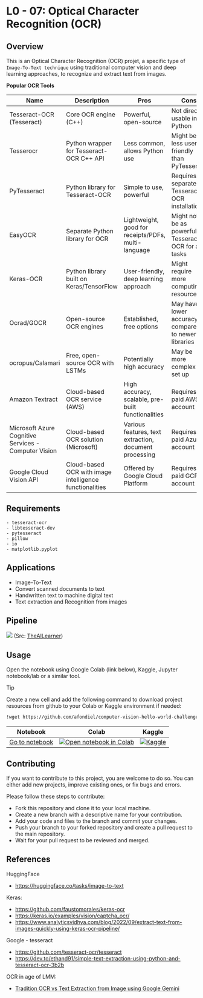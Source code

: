 # L0 - 07: Optical Character Recognition (OCR)

## Overview

This is an Optical Character Recognition (OCR) projet, a specific type of `Image-To-Text technique` using traditional computer vision and deep learning approaches, to recognize and extract text from images.

**Popular OCR Tools**

| Name | Description | Pros | Cons |
|---|---|---|---|
| Tesseract-OCR (Tesseract) | Core OCR engine (C++) | Powerful, open-source | Not directly usable in Python |
| Tesserocr | Python wrapper for Tesseract-OCR C++ API | Less common, allows Python use | Might be less user-friendly than PyTesseract |
| PyTesseract | Python library for Tesseract-OCR | Simple to use, powerful | Requires separate Tesseract-OCR installation |
| EasyOCR | Separate Python library for OCR | Lightweight, good for receipts/PDFs, multi-language | Might not be as powerful as Tesseract-OCR for all tasks |
| Keras-OCR | Python library built on Keras/TensorFlow | User-friendly, deep learning approach | Might require more computing resources |
| Ocrad/GOCR | Open-source OCR engines | Established, free options | May have lower accuracy compared to newer libraries |
| ocropus/Calamari | Free, open-source OCR with LSTMs | Potentially high accuracy | May be more complex to set up |
| Amazon Textract | Cloud-based OCR service (AWS) | High accuracy, scalable, pre-built functionalities | Requires paid AWS account |
| Microsoft Azure Cognitive Services - Computer Vision | Cloud-based OCR solution (Microsoft) | Various features, text extraction, document processing | Requires paid Azure account |
| Google Cloud Vision API | Cloud-based OCR with image intelligence functionalities | Offered by Google Cloud Platform | Requires paid GCP account |

## Requirements

```
- tesseract-ocr
- libtesseract-dev
- pytesseract
- pillow
- io
- matplotlib.pyplot
```

## Applications

- Image-To-Text
- Convert scanned documents to text
- Handwritten text to machine digital text
- Text extraction and Recognition from images


## Pipeline

![](https://i0.wp.com/theailearner.com/wp-content/uploads/2020/12/OCR_pipeline.png?resize=768%2C265&ssl=1)
(Src: [TheAILearner](https://theailearner.com/2019/05/28/optical-character-recognition-pipeline/))

## Usage

Open the notebook using Google Colab (link below), Kaggle, Jupyter notebook/lab or a similar tool.

>[!TIP]
> Create a new cell and add the following command to download project resources from github to your Colab or Kaggle environment if needed:

```sh
!wget https://github.com/afondiel/computer-vision-hello-world-challenges/tree/main/06_Zero_Feature_Extraction_Alignment/image_missing_files.png
```

|Notebook|Colab|Kaggle|
|--|--|--|
|[Go to notebook](./L0_07_Optical_Character_Recognition_OCR/Zero_Optical_Character_Recognition_OCR.ipynb)| [![Open notebook in Colab](https://colab.research.google.com/assets/colab-badge.svg)](https://colab.research.google.com/github/afondiel/computer-vision-challenge/blob/main/L0_07_Optical_Character_Recognition_OCR/notebooks/OCR_Pytesseract.ipynb)|[![Kaggle](https://kaggle.com/static/images/open-in-kaggle.svg)](#)|

## Contributing

If you want to contribute to this project, you are welcome to do so. You can either add new projects, improve existing ones, or fix bugs and errors. 

Please follow these steps to contribute:

- Fork this repository and clone it to your local machine.
- Create a new branch with a descriptive name for your contribution.
- Add your code and files to the branch and commit your changes.
- Push your branch to your forked repository and create a pull request to the main repository.
- Wait for your pull request to be reviewed and merged.

## References

HuggingFace

- https://huggingface.co/tasks/image-to-text

Keras: 

- https://github.com/faustomorales/keras-ocr
- https://keras.io/examples/vision/captcha_ocr/
- https://www.analyticsvidhya.com/blog/2022/09/extract-text-from-images-quickly-using-keras-ocr-pipeline/

Google - tesseract
- https://github.com/tesseract-ocr/tesseract
- https://dev.to/ethand91/simple-text-extraction-using-python-and-tesseract-ocr-3b2b

OCR in age of LMM:
- [Tradition OCR vs Text Extraction from Image using Google Gemini ](https://medium.com/google-cloud/text-extraction-from-image-using-google-gemini-6b9d9989fa84)
